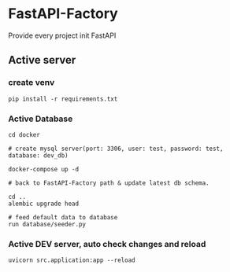 # FastAPI-Factory
Provide every project init FastAPI

## Active server

### create venv
```
pip install -r requirements.txt
```
### Active Database
```
cd docker

# create mysql server(port: 3306, user: test, password: test, database: dev_db)

docker-compose up -d

# back to FastAPI-Factory path & update latest db schema.

cd ..
alembic upgrade head

# feed default data to database
run database/seeder.py

```
### Active DEV server, auto check changes and reload
```
uvicorn src.application:app --reload
```
